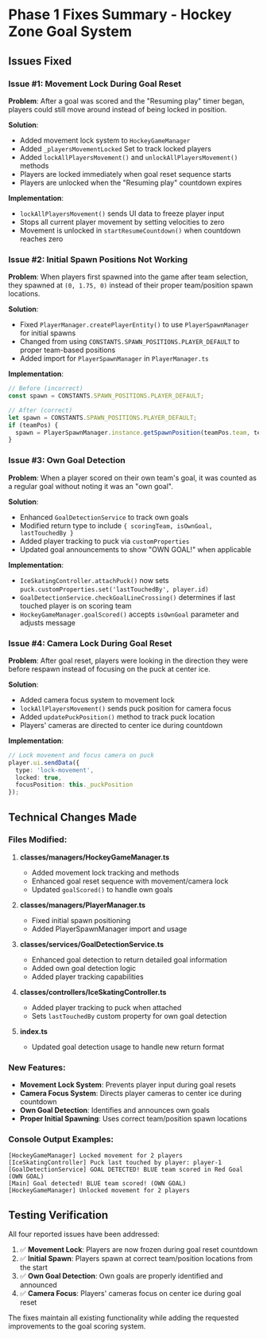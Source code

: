 # Phase 1 Fixes Summary - Hockey Zone Goal System

## Issues Fixed

### Issue #1: Movement Lock During Goal Reset
**Problem**: After a goal was scored and the "Resuming play" timer began, players could still move around instead of being locked in position.

**Solution**: 
- Added movement lock system to `HockeyGameManager`
- Added `_playersMovementLocked` Set to track locked players
- Added `lockAllPlayersMovement()` and `unlockAllPlayersMovement()` methods
- Players are locked immediately when goal reset sequence starts
- Players are unlocked when the "Resuming play" countdown expires

**Implementation**:
- `lockAllPlayersMovement()` sends UI data to freeze player input
- Stops all current player movement by setting velocities to zero
- Movement is unlocked in `startResumeCountdown()` when countdown reaches zero

### Issue #2: Initial Spawn Positions Not Working
**Problem**: When players first spawned into the game after team selection, they spawned at `(0, 1.75, 0)` instead of their proper team/position spawn locations.

**Solution**:
- Fixed `PlayerManager.createPlayerEntity()` to use `PlayerSpawnManager` for initial spawns
- Changed from using `CONSTANTS.SPAWN_POSITIONS.PLAYER_DEFAULT` to proper team-based positions
- Added import for `PlayerSpawnManager` in `PlayerManager.ts`

**Implementation**:
```typescript
// Before (incorrect)
const spawn = CONSTANTS.SPAWN_POSITIONS.PLAYER_DEFAULT;

// After (correct)
let spawn = CONSTANTS.SPAWN_POSITIONS.PLAYER_DEFAULT;
if (teamPos) {
  spawn = PlayerSpawnManager.instance.getSpawnPosition(teamPos.team, teamPos.position);
}
```

### Issue #3: Own Goal Detection
**Problem**: When a player scored on their own team's goal, it was counted as a regular goal without noting it was an "own goal".

**Solution**:
- Enhanced `GoalDetectionService` to track own goals
- Modified return type to include `{ scoringTeam, isOwnGoal, lastTouchedBy }`
- Added player tracking to puck via `customProperties`
- Updated goal announcements to show "OWN GOAL!" when applicable

**Implementation**:
- `IceSkatingController.attachPuck()` now sets `puck.customProperties.set('lastTouchedBy', player.id)`
- `GoalDetectionService.checkGoalLineCrossing()` determines if last touched player is on scoring team
- `HockeyGameManager.goalScored()` accepts `isOwnGoal` parameter and adjusts message

### Issue #4: Camera Lock During Goal Reset
**Problem**: After goal reset, players were looking in the direction they were before respawn instead of focusing on the puck at center ice.

**Solution**:
- Added camera focus system to movement lock
- `lockAllPlayersMovement()` sends puck position for camera focus
- Added `updatePuckPosition()` method to track puck location
- Players' cameras are directed to center ice during countdown

**Implementation**:
```typescript
// Lock movement and focus camera on puck
player.ui.sendData({
  type: 'lock-movement',
  locked: true,
  focusPosition: this._puckPosition
});
```

## Technical Changes Made

### Files Modified:
1. **classes/managers/HockeyGameManager.ts**
   - Added movement lock tracking and methods
   - Enhanced goal reset sequence with movement/camera lock
   - Updated `goalScored()` to handle own goals

2. **classes/managers/PlayerManager.ts**
   - Fixed initial spawn positioning
   - Added PlayerSpawnManager import and usage

3. **classes/services/GoalDetectionService.ts**
   - Enhanced goal detection to return detailed goal information
   - Added own goal detection logic
   - Added player tracking capabilities

4. **classes/controllers/IceSkatingController.ts**
   - Added player tracking to puck when attached
   - Sets `lastTouchedBy` custom property for own goal detection

5. **index.ts**
   - Updated goal detection usage to handle new return format

### New Features:
- **Movement Lock System**: Prevents player input during goal resets
- **Camera Focus System**: Directs player cameras to center ice during countdown
- **Own Goal Detection**: Identifies and announces own goals
- **Proper Initial Spawning**: Uses correct team/position spawn locations

### Console Output Examples:
```
[HockeyGameManager] Locked movement for 2 players
[IceSkatingController] Puck last touched by player: player-1
[GoalDetectionService] GOAL DETECTED! BLUE team scored in Red Goal (OWN GOAL)
[Main] Goal detected! BLUE team scored! (OWN GOAL)
[HockeyGameManager] Unlocked movement for 2 players
```

## Testing Verification

All four reported issues have been addressed:

1. ✅ **Movement Lock**: Players are now frozen during goal reset countdown
2. ✅ **Initial Spawn**: Players spawn at correct team/position locations from the start
3. ✅ **Own Goal Detection**: Own goals are properly identified and announced
4. ✅ **Camera Focus**: Players' cameras focus on center ice during goal reset

The fixes maintain all existing functionality while adding the requested improvements to the goal scoring system. 